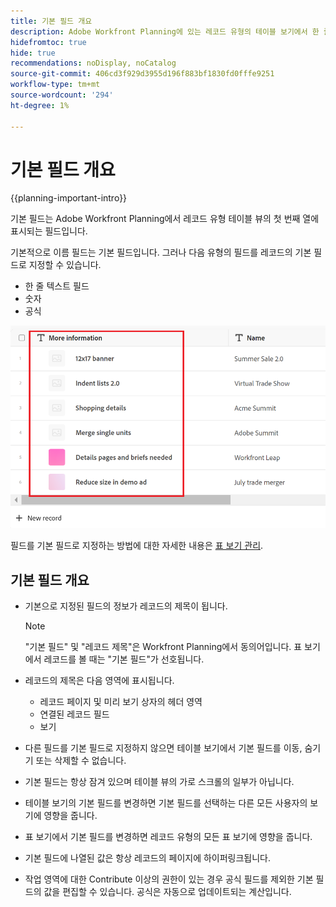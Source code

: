 ```yaml
---
title: 기본 필드 개요
description: Adobe Workfront Planning에 있는 레코드 유형의 테이블 보기에서 한 줄 텍스트, 숫자 또는 공식 필드를 기본 필드로 지정할 수 있습니다. 기본 필드는 해당 유형의 레코드 제목이 됩니다.
hidefromtoc: true
hide: true
recommendations: noDisplay, noCatalog
source-git-commit: 406cd3f929d3955d196f883bf1830fd0fffe9251
workflow-type: tm+mt
source-wordcount: '294'
ht-degree: 1%

---
```


<!--update the metadata with real information when making this available in TOC and in the left nav-->

# 기본 필드 개요

{{planning-important-intro}}

기본 필드는 Adobe Workfront Planning에서 레코드 유형 테이블 뷰의 첫 번째 열에 표시되는 필드입니다.

기본적으로 이름 필드는 기본 필드입니다. 그러나 다음 유형의 필드를 레코드의 기본 필드로 지정할 수 있습니다.

* 한 줄 텍스트 필드
* 숫자
* 공식

![](assets/another-text-field-as-a-primary-field-highlighted.png)

필드를 기본 필드로 지정하는 방법에 대한 자세한 내용은 [표 보기 관리](/help/quicksilver/planning/views/manage-the-table-view.md).

## 기본 필드 개요

* 기본으로 지정된 필드의 정보가 레코드의 제목이 됩니다.

  >[!NOTE]
  >
  >    &quot;기본 필드&quot; 및 &quot;레코드 제목&quot;은 Workfront Planning에서 동의어입니다. 표 보기에서 레코드를 볼 때는 &quot;기본 필드&quot;가 선호됩니다.


* 레코드의 제목은 다음 영역에 표시됩니다.

   * 레코드 페이지 및 미리 보기 상자의 헤더 영역
   * 연결된 레코드 필드
   * 보기
* 다른 필드를 기본 필드로 지정하지 않으면 테이블 보기에서 기본 필드를 이동, 숨기기 또는 삭제할 수 없습니다.
* 기본 필드는 항상 잠겨 있으며 테이블 뷰의 가로 스크롤의 일부가 아닙니다.
* 테이블 보기의 기본 필드를 변경하면 기본 필드를 선택하는 다른 모든 사용자의 보기에 영향을 줍니다.
* 표 보기에서 기본 필드를 변경하면 레코드 유형의 모든 표 보기에 영향을 줍니다.
* 기본 필드에 나열된 값은 항상 레코드의 페이지에 하이퍼링크됩니다.
* 작업 영역에 대한 Contribute 이상의 권한이 있는 경우 공식 필드를 제외한 기본 필드의 값을 편집할 수 있습니다. 공식은 자동으로 업데이트되는 계산입니다.
